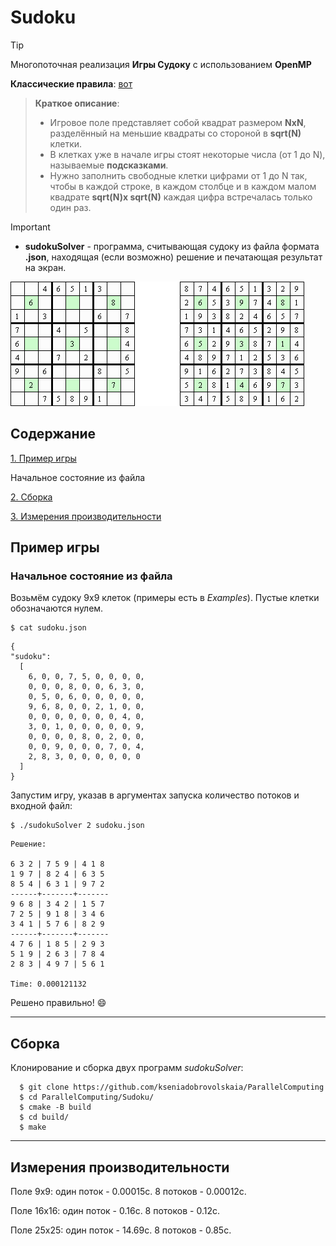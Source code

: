 # Sudoku

> [!TIP]
> Многопоточная реализация **Игры Судоку** с использованием **OpenMP**
>
> **Классические правила**: [вот](https://ru.wikipedia.org/wiki/%D0%A1%D1%83%D0%B4%D0%BE%D0%BA%D1%83)

> **Краткое описание**:
>  * Игровое поле представляет собой квадрат размером **NxN**, разделённый на меньшие квадраты со стороной в **sqrt(N)** клетки.
> * В клетках уже в начале игры стоят некоторые числа (от 1 до N), называемые **подсказками**. 
> * Нужно заполнить свободные клетки цифрами от 1 до N так, чтобы в каждой строке, в каждом столбце и в каждом малом квадрате **sqrt(N)x sqrt(N)** каждая цифра встречалась только один раз.

> [!IMPORTANT]
> * **sudokuSolver** - программа, считывающая судоку из файла формата **.json**, находящая (если возможно) решение и печатающая результат на экран.


![example](Pictures/sudoku.jpg) 


## Содержание

[1. Пример игры](#1)

Начальное состояние из файла

[2. Сборка ](#2)

[3. Измерения производительности ](#3)



<a name="1"></a>
## Пример игры

### Начальное состояние из файла

Возьмём cудоку 9x9 клеток (примеры есть в *Examples*). Пустые клетки обозначаются нулем.

```
$ cat sudoku.json
```
  ```
{
  "sudoku":
    [
      6, 0, 0, 7, 5, 0, 0, 0, 0,
      0, 0, 0, 8, 0, 0, 6, 3, 0,
      0, 5, 0, 6, 0, 0, 0, 0, 0,
      9, 6, 8, 0, 0, 2, 1, 0, 0,
      0, 0, 0, 0, 0, 0, 0, 4, 0,
      3, 0, 1, 0, 0, 0, 0, 0, 9,
      0, 0, 0, 0, 8, 0, 2, 0, 0,
      0, 0, 9, 0, 0, 0, 7, 0, 4,
      2, 8, 3, 0, 0, 0, 0, 0, 0
    ]
}
  ```
Запустим игру, указав в аргументах запуска количество потоков и входной файл:

```
$ ./sudokuSolver 2 sudoku.json
```
```
Решение:

6 3 2 | 7 5 9 | 4 1 8 
1 9 7 | 8 2 4 | 6 3 5 
8 5 4 | 6 3 1 | 9 7 2 
------+-------+-------
9 6 8 | 3 4 2 | 1 5 7 
7 2 5 | 9 1 8 | 3 4 6 
3 4 1 | 5 7 6 | 8 2 9 
------+-------+-------
4 7 6 | 1 8 5 | 2 9 3 
5 1 9 | 2 6 3 | 7 8 4 
2 8 3 | 4 9 7 | 5 6 1 

Time: 0.000121132
```

Решено правильно! :smile:

-----------------------------------------------------------------------------
<a name="2"></a>
## Сборка
 
 Клонирование и сборка двуx программ *sudokuSolver*:

```
  $ git clone https://github.com/kseniadobrovolskaia/ParallelComputing
  $ cd ParallelComputing/Sudoku/
  $ cmake -B build
  $ cd build/
  $ make
```
 
-----------------------------------------------------------------------------


<a name="3"></a>
## Измерения производительности

Поле 9х9:     один поток - 0.00015с. 8 потоков - 0.00012с.


Поле 16х16:   один поток - 0.16с.    8 потоков - 0.12с.


Поле 25x25:   один поток - 14.69с.   8 потоков - 0.85с.
